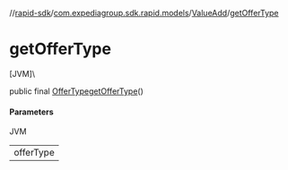 //[rapid-sdk](../../../index.md)/[com.expediagroup.sdk.rapid.models](../index.md)/[ValueAdd](index.md)/[getOfferType](get-offer-type.md)

# getOfferType

[JVM]\

public final [OfferType](../-offer-type/index.md)[getOfferType](get-offer-type.md)()

#### Parameters

JVM

| |
|---|
| offerType |
